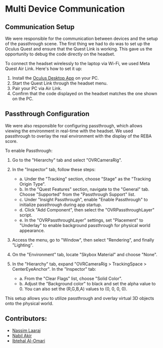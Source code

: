 # Multi Device Communication

## Communication Setup

We were responsible for the communication between devices and the setup of the passthrough scene. The first thing we had to do was to set up the Oculus Quest and ensure that the Quest Link is working. This gave us the opportunity to debug the code directly on the headset.

To connect the headset wirelessly to the laptop via Wi-Fi, we used Meta Quest Air Link. Here's how to set it up:

1. Install the [Oculus Desktop App](https://www.meta.com/de/quest/setup/?utm_source=www.meta.com&utm_medium=dollyredirect) on your PC.
2. Start the Quest Link through the headset menu.
3. Pair your PC via Air Link.
4. Confirm that the code displayed on the headset matches the one shown on the PC.

## Passthrough Configuration

We were also responsible for configuring passthrough, which allows viewing the environment in real-time with the headset. We used passthrough to overlay the real environment with the display of the REBA score.


To enable Passthrough:

1. Go to the "Hierarchy" tab and select "OVRCameraRig".
2. In the "Inspector" tab, follow these steps:
   - a. Under the "Tracking" section, choose "Stage" as the "Tracking Origin Type".
   - b. In the "Quest Features" section, navigate to the "General" tab. Choose "Supported" from the "Passthrough Support" list.
   - c. Under "Insight Passthrough", enable "Enable Passthrough" to initialize passthrough during app startup.
   - d. Click "Add Component", then select the "OVRPassthroughLayer" script.
   - e. In the "OVRPassthroughLayer" settings, set "Placement" to "Underlay" to enable background passthrough for physical world appearance.

4. Access the menu, go to "Window", then select "Rendering", and finally "Lighting".
5. On the "Environment" tab, locate "Skybox Material" and choose "None".
6. In the "Hierarchy" tab, expand "OVRCameraRig > TrackingSpace > CenterEyeAnchor". In the "Inspector" tab:
   - a. From the "Clear Flags" list, choose "Solid Color".
   - b. Adjust the "Background color" to black and set the alpha value to 0. You can also set the (R,G,B,A) values to (0, 0, 0, 0).

This setup allows you to utilize passthrough and overlay virtual 3D objects onto the physical world.

## Contributors:
- [Nassim Laaraj](https://github.com/Nassim795)
- [Nabil Akir](https://github.com/nabil-ak)
- [Ibtehal Al-Omari](https://github.com/ib1907)
